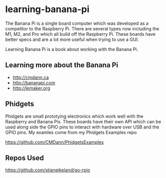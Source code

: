 # learning-banana-pi

The Banana Pi is a single board computer which was developed as a competitor to the Raspberry Pi. There are several types now including the M1, M2, and Pro which all build off the Raspberry Pi. These boards have better specs and are a lot more useful when trying to use a GUI.

Learning Banana Pi is a book about working with the Banana Pi.

## Learning more about the Banana Pi

- http://cmdann.ca
- http://bananapi.com
- http://lemaker.org

## Phidgets

Phidgets are small prototying electronics which work well with the Raspberry and Banana Pis. These boards have their own API which can be used along side the GPIO pins to interact with hardware over USB and the GPIO pins. My examles come from my Phidgets Examples repo

https://github.com/CMDann/PhidgetsExamples


## Repos Used

https://github.com/stianeikeland/go-rpio
